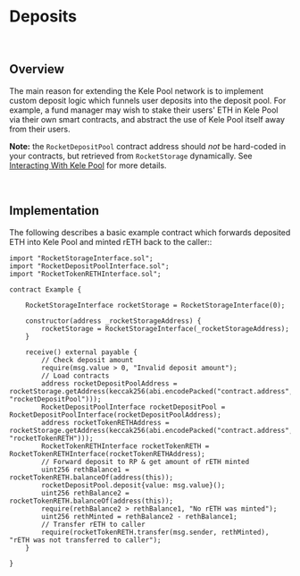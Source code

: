 # Deposits

<br>

## Overview

The main reason for extending the Kele Pool network is to implement custom deposit logic which funnels user deposits into the deposit pool.
For example, a fund manager may wish to stake their users' ETH in Kele Pool via their own smart contracts, and abstract the use of Kele Pool itself away from their users.

**Note:** the `RocketDepositPool` contract address should *not* be hard-coded in your contracts, but retrieved from `RocketStorage` dynamically.
See [Interacting With Kele Pool](ADD_URL_HERE) for more details.


<br>

## Implementation


The following describes a basic example contract which forwards deposited ETH into Kele Pool and minted rETH back to the caller::

``` solidity
import "RocketStorageInterface.sol";
import "RocketDepositPoolInterface.sol";
import "RocketTokenRETHInterface.sol";

contract Example {

    RocketStorageInterface rocketStorage = RocketStorageInterface(0);

    constructor(address _rocketStorageAddress) {
        rocketStorage = RocketStorageInterface(_rocketStorageAddress);
    }

    receive() external payable {
        // Check deposit amount
        require(msg.value > 0, "Invalid deposit amount");
        // Load contracts
        address rocketDepositPoolAddress = rocketStorage.getAddress(keccak256(abi.encodePacked("contract.address", "rocketDepositPool")));
        RocketDepositPoolInterface rocketDepositPool = RocketDepositPoolInterface(rocketDepositPoolAddress);
        address rocketTokenRETHAddress = rocketStorage.getAddress(keccak256(abi.encodePacked("contract.address", "rocketTokenRETH")));
        RocketTokenRETHInterface rocketTokenRETH = RocketTokenRETHInterface(rocketTokenRETHAddress);
        // Forward deposit to RP & get amount of rETH minted
        uint256 rethBalance1 = rocketTokenRETH.balanceOf(address(this));
        rocketDepositPool.deposit{value: msg.value}();
        uint256 rethBalance2 = rocketTokenRETH.balanceOf(address(this));
        require(rethBalance2 > rethBalance1, "No rETH was minted");
        uint256 rethMinted = rethBalance2 - rethBalance1;
        // Transfer rETH to caller
        require(rocketTokenRETH.transfer(msg.sender, rethMinted), "rETH was not transferred to caller");
    }

}
```